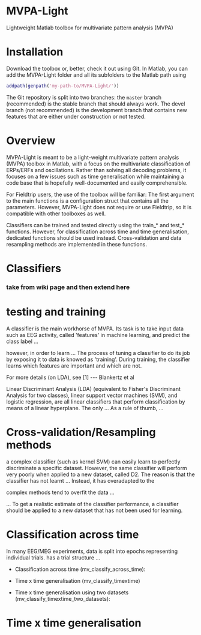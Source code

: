 # MVPA-Light
Lightweight Matlab toolbox for multivariate pattern analysis (MVPA)

# Installation
Download the toolbox or, better, check it out using Git. In Matlab, you can add the MVPA-Light folder and all its subfolders to the Matlab path using

```Matlab
addpath(genpath('my-path-to/MVPA-Light/'))
```

The Git repository is split into two branches: the `master` branch (recommended) is the stable branch that should always work. The devel branch (not recommended) is the development branch that contains new features that are either under construction or not tested.

# Overview
MVPA-Light is meant to be a light-weight multivariate pattern analysis (MVPA) toolbox in Matlab, with a focus on the multivariate classification of ERPs/ERFs and oscillations. Rather than solving all decoding problems, it focuses on a few issues such as time generalisation while maintaining a code base that is hopefully well-documented and easily comprehensible.

For Fieldtrip users, the use of the toolbox will be familiar: The first argument to the main functions is a configuration struct that contains all the parameters. However, MVPA-Light does not require or use Fieldtrip, so it is compatible with other toolboxes as well. 

Classifiers can be trained and tested directly using the train_* and test_* functions. However, for classification across time and time generalisation, dedicated functions should be used instead. Cross-validation and data resampling methods are implemented in these functions.

# Classifiers

### take from wiki page and then extend here


# testing and training 

A classifier is the main workhorse of MVPA. Its task is to take input data such as EEG activity, called 'features' in machine learning, and predict the class label ... 


however, in order to learn ... 
The process of tuning a classifier to do its job by exposing it to data is knowed as 'training'. During training, the classifier learns which features are important and which are not.

For more details (on LDA), see [1] --- Blankertz et al

Linear Discriminant Analysis (LDA) (equivalent to Fisher's Discriminant Analysis for two classes), linear support vector machines (SVM), and logistic regression, are all linear classifiers that perform classification by means of a linear hyperplane. The only ...
As a rule of thumb, ... 

# Cross-validation/Resampling methods

a complex classifier (such as kernel SVM) can easily learn to perfectly discriminate a specific dataset. However, the same classifier will perform very poorly when applied to a new dataset, called D2. The reason is that the classifier has not learnt ... Instead, it has overadapted to the 


complex methods tend to overfit the data ... 

...
To get a realistic estimate of the classifier performance, a classifier should be applied to a new dataset that has not been used for learning.


# Classification across time
In many EEG/MEG experiments, data is split into epochs representing individual trials. 
 has a trial structure ... 


* Classification across time (mv_classify_across_time): 

* Time x time generalisation (mv_classify_timextime)

* Time x time generalisation using two datasets (mv_classify_timextime_two_datasets): 



# Time x time generalisation






